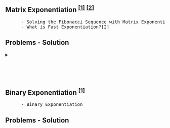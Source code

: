 ## Matrix Exponentiation <sup>[[1]](https://youtu.be/EEb6JP3NXBI)</sup> <sup>[[2]](https://youtu.be/EEb6JP3NXBI)</sup>
<pre>
      - Solving the Fibonacci Sequence with Matrix Exponentiation[1]
      - What is Fast Exponentiation?[2]
</pre> 
## Problems - Solution

<details>
<summary></summary>

- [[SUMMUL]](https://www.spoj.com/problems/SUMMUL/) - 

</details>

<br><br><br>
## Binary Exponentiation <sup>[[1]](https://youtu.be/EEb6JP3NXBI)</sup>
<pre>
      - Binary Exponentiation
</pre>
## Problems - Solution
